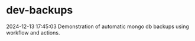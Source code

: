# dev-backups
2024-12-13 17:45:03 Demonstration of automatic mongo db backups using workflow and actions.
